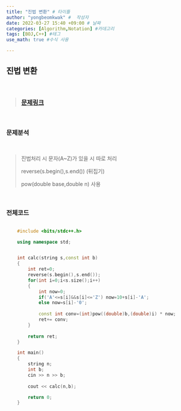 ```yaml
---
title: "진법 변환" # 타이틀 
author: "yongbeomkwak" #  작성자 
date: 2022-03-27 15:40 +09:00 # 날짜  
categories: [Algorithm,Notation] #카데고리 
tags: [BOJ,C++] #테그 
use_math: true #수식 사용

---
```


## 진법 변환

<br>

> ### [문제링크](https://www.acmicpc.net/problem/2745)

<br>

### 문제분석 

<br>
    
>  진법처리 시 문자(A~Z)가 있을 시 따로 처리
> 
>  reverse(s.begin(),s.end()) (뒤집기) 
>
>pow(double base,double n) 사용 



<br>

### 전체코드

~~~ c++

    #include <bits/stdc++.h>

    using namespace std;


    int calc(string s,const int b)
    {
        int ret=0;
        reverse(s.begin(),s.end());
        for(int i=0;i<s.size();i++)
        {
            int now=0;
            if('A'<=s[i]&&s[i]<='Z') now=10+s[i]-'A';
            else now=s[i]-'0';
            
            const int conv=(int)pow((double)b,(double)i) * now;
            ret+= conv;
        }
        
        return ret;
    }

    int main()
    {
        string n;
        int b;
        cin >> n >> b;
    
        cout << calc(n,b);

        return 0;
    }

~~~
